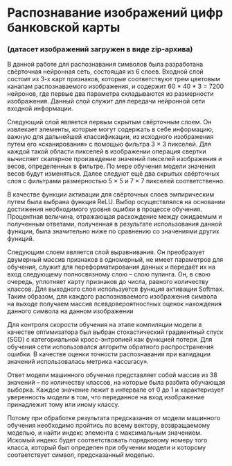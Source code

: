 # Распознавание изображений цифр банковской карты
### (датасет изображений загружен в виде zip-архива)

В данной работе для распознавания символов была разработана
свёрточная нейронная сеть, состоящая из 6 слоев.
Входной слой состоит из 3-х карт признаков, которые соответствуют
трем цветовым каналам распознаваемого изображения, и содержит 60 * 40 * 3
= 7200 нейронов, где первые два параметра складываются из размерности
изображения. Данный слой служит для передачи нейронной сети входной
информации.

Следующий слой является первым скрытым свёрточным слоем. Он
извлекает элементы, которые могут содержать в себе информацию, важную
для дальнейшей классификации, из исходного изображения путем его
«сканирования» с помощью фильтра 3 × 3 пикселей. Для каждой такой области
пикселей в изображении операция свертки вычисляет скалярное произведение
значений пикселей изображения и весов, определенных в фильтре. По мере
обучения модели значения весов будут изменяться.
Далее следуют ещё два скрытых свёрточных слоя с фильтрами
размерностью 5 × 5 и 7 × 7 пикселей соответственно.

В качестве функции активации для свёрточных слоев эмпирическим
путем была выбрана функция ReLU. Выбор осуществлялся на основании
достижения необходимого уровня ошибки в процессе обучения. Процентная
величина, отражающая расхождение между ожидаемым и полученным
ответами, полученная в результате использования данной функции, была
значительно ниже по сравнению со значениями других функций.

Следующим слоем является слой выравнивания. Он преобразует
двумерный массив признаков в одномерный, не имеет параметров для
обучения, служит для переформатирования данных и передаёт их на вход
следующему полносвязному слою – слою пулинга. Он, в свою очередь,
уплотняет карту признаков до числа, равного количеству классов. Для
выходного слоя используется функция активации Softmax.
Таким образом, для каждого распознаваемого изображения символа на
выходе получаем массив псевдовероятностных оценок нахождения данного
символа на данном изображении

Для контроля скорости обучения на этапе компиляции модели в качестве
оптимизатора был выбран стохастический градиентный спуск (SGD) с
категориальной кросс-энтропией как функцией потери. Для обучения сети
использовался алгоритм обратного распространения ошибки. В качестве
оценки точности распознавания при валидации значений использовалась
метрика «accuracy».

Ответ модели машинного обучения представляет собой массив из 38
значений – по количеству классов, на которые была разбита обучающая
выборка. Каждое значение лежит в интервале от 0 до 1 и характеризует
уверенность модели в том, что переданное на вход изображение принадлежит
тому или иному классу.

Потому при обработке результата предсказания от модели машинного
обучения необходимо пройтись по всему вектору, возвращаемому моделью, и
найти индекс элемента с максимальным значением. Искомый индекс будет
соответствовать порядковому номеру того класса, который был определен при
обучении модели и которому соответствует символ, предсказанный моделью.
